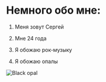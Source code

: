 # Немного обо мне:

1. Меня зовут Сергей
   
2. Мне 24 года
   
3. Я обожаю рок-музыку

4. Я обожаю опалы

![Black opal](https://nestandart.shop/images/companies/2/statii/%D1%87%D1%91%D1%80%D0%BD%D1%8B%D0%B9%20%D0%BE%D0%BF%D0%B0%D0%BB.jpg?1645103690208)


